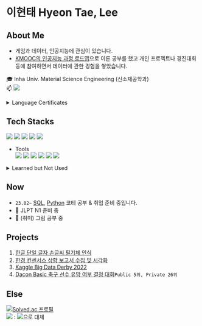 # 이현태 Hyeon Tae, Lee

## About Me  
- 게임과 데이터, 인공지능에 관심이 있습니다. 
- [KMOOC의 인공지능 과정 로드맵](http://www.kmooc.kr/roadmap_view/2/)으로 이론 공부를 했고 개인 프로젝트나 경진대회 등에 참여하면서 데이터에 관한 경험을 쌓았습니다.   
  
:mortar_board: Inha Univ. Material Science Engineering (신소재공학과)  
:mailbox: <img src="https://img.shields.io/badge/dowrave@gmail.com-EA4335?style=flat-square&logo=Gmail&logoColor=white"/>  
<details>
  <summary>Language Certificates</summary>  
  
 :abc: TOEIC SPEAKING `LEVEL7` <sub><sup>210714</sup></sub>  /~~TOEIC `945`~~ <sub><sup>expired</sup></sub>
 
:japan: JLPT `N3` <sub><sup>180121</sup></sub>  
 </details>


## Tech Stacks

<img src="https://img.shields.io/badge/Python-3776AB?style=flat-square&logo=Python&logoColor=white"/> <img src="https://img.shields.io/badge/PostgreSQL-4169E1?style=flat&logo=PostgreSQL&logoColor=white"> <img src="https://img.shields.io/badge/scikit_learn-F7931E?style=flat&logo=scikit-learn&logoColor=white"/> <img src="https://img.shields.io/badge/Tensorflow-FF6F00?style=flat&logo=Tensorflow&logoColor=white"/> <img src="https://img.shields.io/badge/OpenCV-5C3EE8?style=flat&logo=opencv&logoColor=5C3EE8"/> 

- Tools  
  <img src="https://img.shields.io/badge/Jupyter-F37626?style=flat&logo=Jupyter&logoColor=white"/> <img src="https://img.shields.io/badge/Docker-2496ED?style=flat&logo=docker&logoColor=white"/> <img src="https://img.shields.io/badge/Ubuntu-E95420?style=flat&logo=Ubuntu&logoColor=white"> <img src="https://img.shields.io/badge/VisualStudioCode-007ACC?style=flat&logo=visualstudiocode&logoColor=white"/> <img src="https://img.shields.io/badge/GoogleColab-F9AB00?style=flat&logo=googlecolab&logoColor=white"/>  <img src="https://img.shields.io/badge/Git-F05032?style=flat&logo=git&logoColor=white"/> 

<details>
  <summary>Learned but Not Used</summary>
  <img src="https://img.shields.io/badge/C++-00599C?style=flat&logo=cplusplus&logoColor=white"/> <img src="https://img.shields.io/badge/Go-00ADD8?style=flat&logo=Go&logoColor=white"/> <img src="https://img.shields.io/badge/R-276DC3?style=flat&logo=r&logoColor=white"/> <img src="https://img.shields.io/badge/Django-092E20?style=flat&logo=Django&logoColor=white"/> <img src="https://img.shields.io/badge/HTML5-E34F26?style=flat&logo=HTML5&logoColor=white"/> <img src="https://img.shields.io/badge/CSS-1572B6?style=flat&logo=CSS3&logoColor=white"/> 
  
</details>

## Now 

- `23.02~` [SQL](https://school.programmers.co.kr/learn/challenges?tab=sql_practice_kit), [Python](https://www.acmicpc.net/step) 코테 공부 & 취업 준비 중입니다.
- :japan: JLPT N1 준비 중
- :art: (취미) 그림 공부 중 

## Projects
1. [한글 단일 글자 손글씨 필기체 인식](https://github.com/dowrave/Project01_HandWriting)
2. [한경 컨센서스 상향 보고서 수집 및 시각화](https://github.com/dowrave/Project02_Hankyung)
3. [Kaggle Big Data Derby 2022](https://www.kaggle.com/code/hyeontaelee/2022-derby-eda-last)
4. [Dacon Basic 축구 선수 유망 여부 결정 대회](https://github.com/dowrave/Data_Analysis_Projects/blob/main/3.%20Dacon_SoccerPlayerProspect/Dacon_total_final.ipynb)`Public 5위, Private 26위`

## Else  
[![Solved.ac
프로필](http://mazassumnida.wtf/api/mini/generate_badge?boj=dowrave)](https://solved.ac/dowrave)  
<a href="https://dowrave.tistory.com/"><img src="https://img.shields.io/badge/공부기록블로그-000000?style=flat&logo=Tistory&logoColor=white"/></a> : <img src="https://img.shields.io/badge/Obsidian-483699?style=flat&logo=Obsidian&logoColor=white"/>으로 대체
